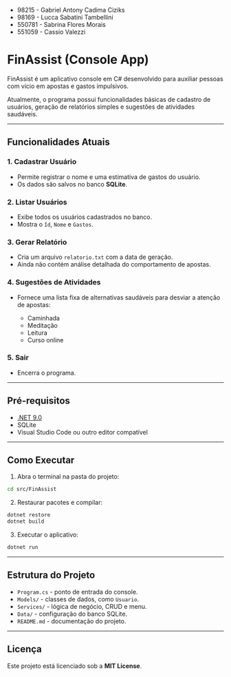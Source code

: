   - 98215 - Gabriel Antony Cadima Ciziks
  - 98169 - Lucca Sabatini Tambellini
  - 550781 - Sabrina Flores Morais
  - 551059 - Cassio Valezzi

# FinAssist (Console App)

FinAssist é um aplicativo console em C# desenvolvido para auxiliar pessoas com vício em apostas e gastos impulsivos.

Atualmente, o programa possui funcionalidades básicas de cadastro de usuários, geração de relatórios simples e sugestões de atividades saudáveis.

---

## Funcionalidades Atuais

### 1. Cadastrar Usuário

* Permite registrar o nome e uma estimativa de gastos do usuário.
* Os dados são salvos no banco **SQLite**.

### 2. Listar Usuários

* Exibe todos os usuários cadastrados no banco.
* Mostra o `Id`, `Nome` e `Gastos`.

### 3. Gerar Relatório

* Cria um arquivo `relatorio.txt` com a data de geração.
* Ainda não contém análise detalhada do comportamento de apostas.

### 4. Sugestões de Atividades

* Fornece uma lista fixa de alternativas saudáveis para desviar a atenção de apostas:

  * Caminhada
  * Meditação
  * Leitura
  * Curso online

### 5. Sair

* Encerra o programa.

---

## Pré-requisitos

* [.NET 9.0](https://dotnet.microsoft.com/en-us/download/dotnet/9.0)
* SQLite
* Visual Studio Code ou outro editor compatível

---

## Como Executar

1. Abra o terminal na pasta do projeto:

```bash
cd src/FinAssist
```

2. Restaurar pacotes e compilar:

```bash
dotnet restore
dotnet build
```

3. Executar o aplicativo:

```bash
dotnet run
```

---

## Estrutura do Projeto

* `Program.cs` - ponto de entrada do console.
* `Models/` - classes de dados, como `Usuario`.
* `Services/` - lógica de negócio, CRUD e menu.
* `Data/` - configuração do banco SQLite.
* `README.md` - documentação do projeto.

---

## Licença

Este projeto está licenciado sob a **MIT License**.
